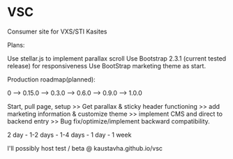 VSC
===

Consumer site for VXS/STI
Kasites


Plans:

Use stellar.js to implement parallax scroll
Use Bootstrap 2.3.1 (current tested release) for responsiveness
Use BootStrap marketing theme as start. 


Production roadmap(planned):

0 --> 0.15.0 --> 0.3.0 --> 0.6.0 --> 0.9.0 --> 1.0.0

Start, pull page, setup >> Get parallax & sticky header functioning >> add marketing information & customize theme >> implement CMS and direct to backend entry >> Bug fix/optimize/implement backward compatibility.

2 day - 1-2 days - 1-4 days - 1 day - 1 week

I'll possibly host test / beta @ kaustavha.github.io/vsc
